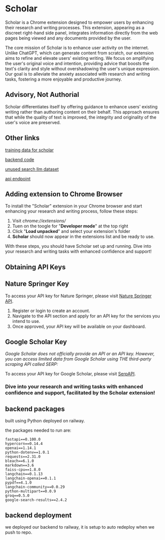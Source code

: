 # Scholar

Scholar is a Chrome extension designed to empower users by enhancing their research and writing processes. This extension, appearing as a discreet right-hand side panel, integrates information directly from the web pages being viewed and any documents provided by the user.

The core mission of Scholar is to enhance user activity on the internet. Unlike ChatGPT, which can generate content from scratch, our extension aims to refine and elevate users' existing writing. We focus on amplifying the user's original voice and intention, providing advice that boosts the text's clarity and style without overshadowing the user's unique expression. Our goal is to alleviate the anxiety associated with research and writing tasks, fostering a more enjoyable and productive journey.

## Advisory, Not Authorial

Scholar differentiates itself by offering guidance to enhance users' existing writing rather than authoring content on their behalf. This approach ensures that while the quality of text is improved, the integrity and originality of the user's voice are preserved.

## Other links

[training data for scholar](https://huggingface.co/datasets/sruly/Scholar)

[backend code](https://github.com/codeForX/ScholarBackend)

[unused search llm dataset](https://huggingface.co/datasets/sruly/search_training_data.csv)

[api endpoint](https://fastapi-production-9440.up.railway.app/)

## Adding extension to Chrome Browser

To install the "Scholar" extension in your Chrome browser and start enhancing your research and writing process, follow these steps:

1. Visit *chrome://extensions/*
2. Tuen on the toogle for "**Developer mode**" at the top right
3. Click "**Load unpacked**" and select your extension's folder
4. **Scholar** should now appear in the extensions list and be ready to use.

With these steps, you should have Scholar set up and running. Dive into your research and writing tasks with enhanced confidence and support!



## Obtaining API Keys

## Nature Springer Key
To access your API key for Nature Springer, please visit [Nature Springer API](https://www.springeropen.com/get-published/indexing-archiving-and-access-to-data/api).

1. Register or login to create an account.
2. Navigate to the API section and apply for an API key for the services you intend to use.
3. Once approved, your API key will be available on your dashboard.

## Google Scholar Key

_Google Scholar does not officially provide an API or an API key. However, you can access limited data from Google Scholar using THE third-party scraping API called SERP:_

To access your API key for Google Scholar, please visit [SerpAPI](https://serpapi.com/). 

### Dive into your research and writing tasks with enhanced confidence and support, facilitated by the Scholar extension!


## backend packages
built using Python deployed on railway.


the packages needed to run are:
```
fastapi==0.100.0
hypercorn==0.14.4
openai==1.14.1
python-dotenv==1.0.1
requests==2.31.0
bleach==6.1.0
markdown==3.6
faiss-cpu==1.8.0
langchain==0.1.13
langchain-openai==0.1.1
pypdf==4.1.0
langchain-community==0.0.29
python-multipart==0.0.9
groq==0.5.0
google-search-results==2.4.2
```

## backend deployment
we deployed our backend to railway, it is setup to auto redeploy when we push to repo. 

